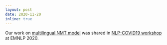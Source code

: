 ```yaml
---
layout: post
date: 2020-11-20
inline: true
---
```

Our work on [multilingual NMT model](https://aclanthology.org/2020.nlpcovid19-2.16/) was shared in [NLP-COVID19 workshop](https://www.nlpcovid19workshop.org/emnlp2020/) at EMNLP 2020.